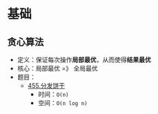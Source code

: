 # 基础

## 贪心算法

- 定义：保证每次操作**局部最优**，从而使得**结果最优**
- 核心：局部最优 =》 全局最优
- 题目：
  - [455.分发饼干](src/main/java/leetcode/sub0455/Demo01.java)
    - 时间：`O(n)`
    - 空间：`O(n log n)`
